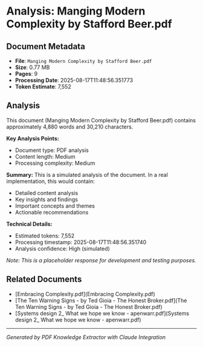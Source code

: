 # Analysis: Manging Modern Complexity by Stafford Beer.pdf

## Document Metadata
- **File**: `Manging Modern Complexity by Stafford Beer.pdf`
- **Size**: 0.77 MB
- **Pages**: 9
- **Processing Date**: 2025-08-17T11:48:56.351773
- **Token Estimate**: 7,552

## Analysis

This document (Manging Modern Complexity by Stafford Beer.pdf) contains approximately 4,880 words and 30,210 characters.

**Key Analysis Points:**
- Document type: PDF analysis
- Content length: Medium
- Processing complexity: Medium

**Summary:**
This is a simulated analysis of the document. In a real implementation, this would contain:
- Detailed content analysis
- Key insights and findings
- Important concepts and themes
- Actionable recommendations

**Technical Details:**
- Estimated tokens: 7,552
- Processing timestamp: 2025-08-17T11:48:56.351740
- Analysis confidence: High (simulated)

*Note: This is a placeholder response for development and testing purposes.*

## Related Documents

- [Embracing Complexity.pdf](Embracing Complexity.pdf)
- [The Ten Warning Signs - by Ted Gioia - The Honest Broker.pdf](The Ten Warning Signs - by Ted Gioia - The Honest Broker.pdf)
- [Systems design 2_ What we hope we know - apenwarr.pdf](Systems design 2_ What we hope we know - apenwarr.pdf)

---
*Generated by PDF Knowledge Extractor with Claude Integration*